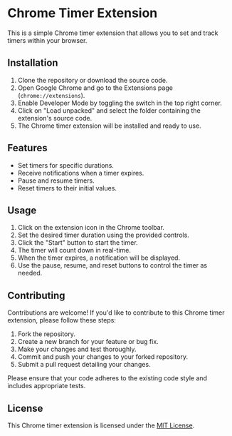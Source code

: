 # Chrome Timer Extension

This is a simple Chrome timer extension that allows you to set and track timers within your browser.

## Installation

1. Clone the repository or download the source code.
2. Open Google Chrome and go to the Extensions page (`chrome://extensions`).
3. Enable Developer Mode by toggling the switch in the top right corner.
4. Click on "Load unpacked" and select the folder containing the extension's source code.
5. The Chrome timer extension will be installed and ready to use.

## Features

- Set timers for specific durations.
- Receive notifications when a timer expires.
- Pause and resume timers.
- Reset timers to their initial values.

## Usage

1. Click on the extension icon in the Chrome toolbar.
2. Set the desired timer duration using the provided controls.
3. Click the "Start" button to start the timer.
4. The timer will count down in real-time.
5. When the timer expires, a notification will be displayed.
6. Use the pause, resume, and reset buttons to control the timer as needed.

## Contributing

Contributions are welcome! If you'd like to contribute to this Chrome timer extension, please follow these steps:

1. Fork the repository.
2. Create a new branch for your feature or bug fix.
3. Make your changes and test thoroughly.
4. Commit and push your changes to your forked repository.
5. Submit a pull request detailing your changes.

Please ensure that your code adheres to the existing code style and includes appropriate tests.

## License

This Chrome timer extension is licensed under the [MIT License](LICENSE).
